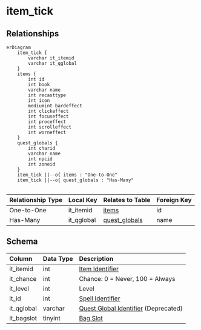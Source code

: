 # item_tick

## Relationships

```mermaid
erDiagram
    item_tick {
        varchar it_itemid
        varchar it_qglobal
    }
    items {
        int id
        int book
        varchar name
        int recasttype
        int icon
        mediumint bardeffect
        int clickeffect
        int focuseffect
        int proceffect
        int scrolleffect
        int worneffect
    }
    quest_globals {
        int charid
        varchar name
        int npcid
        int zoneid
    }
    item_tick ||--o{ items : "One-to-One"
    item_tick ||--o{ quest_globals : "Has-Many"


```


| Relationship Type | Local Key | Relates to Table | Foreign Key |
| :--- | :--- | :--- | :--- |
| One-to-One | it_itemid | [items](../../schema/items/items.md) | id |
| Has-Many | it_qglobal | [quest_globals](../../schema/data-storage/quest_globals.md) | name |


## Schema

| Column | Data Type | Description |
| :--- | :--- | :--- |
| it_itemid | int | [Item Identifier](items.md) |
| it_chance | int | Chance: 0 = Never, 100 = Always |
| it_level | int | Level |
| it_id | int | [Spell Identifier](../../schema/spells/spells_new.md) |
| it_qglobal | varchar | [Quest Global Identifier](../../schema/data-storage/quest_globals.md) (Deprecated) |
| it_bagslot | tinyint | [Bag Slot](../../../../server/inventory/inventory-slots) |

